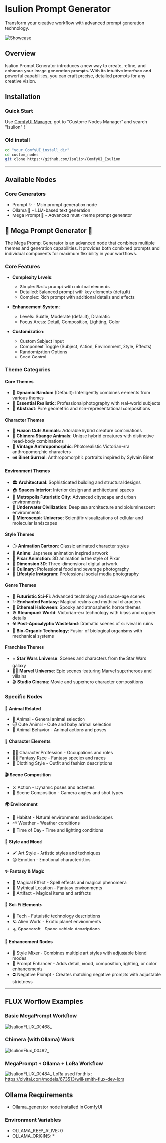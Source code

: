 # Isulion Prompt Generator

Transform your creative workflow with advanced prompt generation technology.

![Showcase](https://github.com/user-attachments/assets/56d69f0a-d840-42de-93ef-5378293263ee)

## Overview

Isulion Prompt Generator introduces a new way to create, refine, and enhance your image generation prompts. With its intuitive interface and powerful capabilities, you can craft precise, detailed prompts for any creative vision.

## Installation

### Quick Start

Use [ComfyUI Manager](https://github.com/ltdrdata/ComfyUI-Manager), got to "Custome Nodes Manager" and search  "Isulion" !

### Old install

```bash
cd "your_ComfyUI_install_dir"
cd custom_nodes
git clone https://github.com/Isulion/ComfyUI_Isulion
```

--------------

## Available Nodes

### Core Generators

- Prompt  ✨ - Main prompt generation node
- Ollama  🦙 - LLM-based text generation
- Mega Prompt 🎯 - Advanced multi-theme prompt generator

## 🎯 Mega Prompt Generator 🎯

The Mega Prompt Generator is an advanced node that combines multiple themes and generation capabilities. It provides both combined prompts and individual components for maximum flexibility in your workflows.

### Core Features

- **Complexity Levels**:
  - Simple: Basic prompt with minimal elements
  - Detailed: Balanced prompt with key elements (default)
  - Complex: Rich prompt with additional details and effects

- **Enhancement System**:
  - Levels: Subtle, Moderate (default), Dramatic
  - Focus Areas: Detail, Composition, Lighting, Color

- **Customization**:
  - Custom Subject Input
  - Component Toggle (Subject, Action, Environment, Style, Effects)
  - Randomization Options
  - Seed Control

### Theme Categories

#### Core Themes

- 🎲 **Dynamic Random** (Default): Intelligently combines elements from various themes
- 📸 **Essential Realistic**: Professional photography with real-world subjects
- 🎨 **Abstract**: Pure geometric and non-representational compositions

#### Character Themes

- 🐰 **Fusion Cute Animals**: Adorable hybrid creature combinations
- 🦄 **Chimera Strange Animals**: Unique hybrid creatures with distinctive head-body combinations
- 🎩 **Vintage Anthropomorphic**: Photorealistic Victorian-era anthropomorphic characters
- 🖼️ **Binet Surreal**: Anthropomorphic portraits inspired by Sylvain Binet

#### Environment Themes

- 🏛️ **Architectural**: Sophisticated building and structural designs
- 🏠 **Spaces Interior**: Interior design and architectural spaces
- 🌆 **Metropolis Futuristic City**: Advanced cityscape and urban environments
- 🌊 **Underwater Civilization**: Deep sea architecture and bioluminescent environments
- 🔬 **Microscopic Universe**: Scientific visualizations of cellular and molecular landscapes

#### Style Themes

- 📺 **Animation Cartoon**: Classic animated character styles
- 🎌 **Anime**: Japanese animation inspired artwork
- 💫 **Pixar Animation**: 3D animation in the style of Pixar
- 💠 **Dimension 3D**: Three-dimensional digital artwork
- 🍳 **Culinary**: Professional food and beverage photography
- 📱 **Lifestyle Instagram**: Professional social media photography

#### Genre Themes

- 🚀 **Futuristic Sci-Fi**: Advanced technology and space-age scenes
- ✨ **Enchanted Fantasy**: Magical realms and mythical characters
- 👻 **Ethereal Halloween**: Spooky and atmospheric horror themes
- ⚙️ **Steampunk World**: Victorian-era technology with brass and copper details
- ☢️ **Post-Apocalyptic Wasteland**: Dramatic scenes of survival in ruins
- 🧬 **Bio-Organic Technology**: Fusion of biological organisms with mechanical systems

#### Franchise Themes

- ⭐ **Star Wars Universe**: Scenes and characters from the Star Wars galaxy
- 🦸‍♂️ **Marvel Universe**: Epic scenes featuring Marvel superheroes and villains
- 🎬 **Studio Cinema**: Movie and superhero character compositions

### Specific Nodes

#### 🦁 Animal Related

- 🦁 Animal - General animal selection
- 🐱 Cute Animal - Cute and baby animal selection
- 🦊 Animal Behavior - Animal actions and poses

#### 👤 Character Elements

- 👨‍🍳 Character Profession - Occupations and roles
- 🧝‍♂️ Fantasy Race - Fantasy species and races
- 👔 Clothing Style - Outfit and fashion descriptions

#### 🎬 Scene Composition

- ⚔️ Action - Dynamic poses and activities
- 🎥 Scene Composition - Camera angles and shot types

#### 🌍 Environment

- 🌲 Habitat - Natural environments and landscapes
- ⛅ Weather - Weather conditions
- 🌅 Time of Day - Time and lighting conditions

#### 🎨 Style and Mood

- 🖌️ Art Style - Artistic styles and techniques
- 😊 Emotion - Emotional characteristics

#### ✨ Fantasy & Magic

- 🌟 Magical Effect - Spell effects and magical phenomena
- 🏰 Mythical Location - Fantasy environments
- 📿 Artifact - Magical items and artifacts

#### 🚀 Sci-Fi Elements

- 🤖 Tech - Futuristic technology descriptions
- 🪐 Alien World - Exotic planet environments
- 🛸 Spacecraft - Space vehicle descriptions

#### 🔧 Enhancement Nodes

- 🎨 Style Mixer - Combines multiple art styles with adjustable blend modes
- 📝 Prompt Enhancer - Adds detail, mood, composition, lighting, or color enhancements
- ⛔ Negative Prompt - Creates matching negative prompts with adjustable strictness

--------------

## FLUX Worflow Examples

### Basic MegaPrompt Workflow

![IsulionFLUX_00468_](https://github.com/user-attachments/assets/91e7db26-9315-45d3-8461-83f0bba457b1)

### Chimera (with Ollama) Work

![IsulionFlux_00492_](https://github.com/user-attachments/assets/0e097a70-3821-4440-94d9-589703ab7ad1)

### MegaPrompt + Ollama + LoRa Workflow

![IsulionFLUX_00484_](https://github.com/user-attachments/assets/6cbc3ea8-650b-44b3-9a59-a3476a7e513c)
LoRa used for this : https://civitai.com/models/673513/will-smith-flux-dev-lora

## Ollama Requirements

- Ollama_generator node installed in ComfyUI

### Environment Variables

- OLLAMA_KEEP_ALIVE: 0
- OLLAMA_ORIGINS: *
